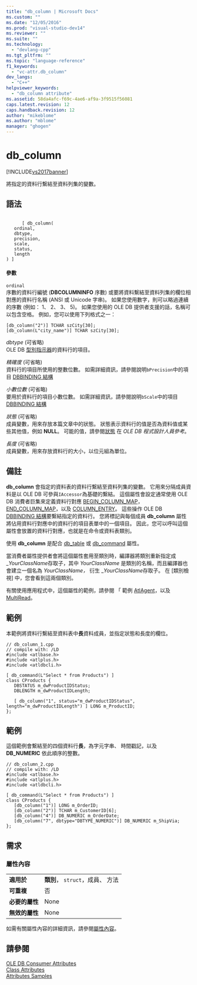 ```yaml
---
title: "db_column | Microsoft Docs"
ms.custom: ""
ms.date: "12/05/2016"
ms.prod: "visual-studio-dev14"
ms.reviewer: ""
ms.suite: ""
ms.technology: 
  - "devlang-cpp"
ms.tgt_pltfrm: ""
ms.topic: "language-reference"
f1_keywords: 
  - "vc-attr.db_column"
dev_langs: 
  - "C++"
helpviewer_keywords: 
  - "db_column attribute"
ms.assetid: 58da4afc-f69c-4ae6-af9a-3f9515f56081
caps.latest.revision: 12
caps.handback.revision: 12
author: "mikeblome"
ms.author: "mblome"
manager: "ghogen"
---
```

# db_column
[!INCLUDE[vs2017banner](../assembler/inline/includes/vs2017banner.md)]

將指定的資料行繫結至資料列集的變數。  
  
## 語法  
  
```  
  
      [ db_column(   
   ordinal,   
   dbtype,   
   precision,   
   scale,   
   status,   
   length   
) ]  
```  
  
#### 參數  
 `ordinal`  
 序數的資料行編號 \(**DBCOLUMNINFO** 序數\) 或要將資料繫結至資料列集的欄位相對應的資料行名稱 \(ANSI 或 Unicode 字串\)。  如果您使用數字，則可以略過連續的序數 \(例如： 1、 2、 3、 5\)。  如果您使用的 OLE DB 提供者支援的話，名稱可以包含空格。  例如，您可以使用下列格式之一：  
  
```  
[db_column("2")] TCHAR szCity[30];  
[db_column(L"city_name")] TCHAR szCity[30];  
```  
  
 *dbtype*  \(可省略\)  
 OLE DB [型別指示器](https://msdn.microsoft.com/en-us/library/ms711251.aspx)的資料行的項目。  
  
 *精確度* \(可省略\)  
 資料行的項目所使用的整數位數。  如需詳細資訊，請參閱說明`bPrecision`中的項目 [DBBINDING 結構](https://msdn.microsoft.com/en-us/library/ms716845.aspx)  
  
 *小數位數* \(可省略\)  
 要用於資料行的項目小數位數。  如需詳細資訊，請參閱說明`bScale`中的項目 [DBBINDING 結構](https://msdn.microsoft.com/en-us/library/ms716845.aspx)  
  
 *狀態* \(可省略\)  
 成員變數，用來存放本篇文章中的狀態。  狀態表示資料行的值是否為資料值或某些其他值，例如 **NULL**。  可能的值，請參閱[狀態](https://msdn.microsoft.com/en-us/library/ms722617.aspx) 在  *OLE DB 程式設計人員參考*。  
  
 *長度* \(可省略\)  
 成員變數，用來存放資料行的大小，以位元組為單位。  
  
## 備註  
 **db\_column** 會指定的資料表的資料行繫結至資料列集的變數。  它用來分隔成員資料是以 OLE DB 可參與`IAccessor`為基礎的繫結。  這個屬性會設定通常使用 OLE DB 消費者巨集來定義資料行對應 [BEGIN\_COLUMN\_MAP](../data/oledb/begin-column-map.md)，  [END\_COLUMN\_MAP](../data/oledb/end-column-map.md)，以及  [COLUMN\_ENTRY](../data/oledb/column-entry.md)。  這些操作 OLE DB  [DBBINDING 結構](https://msdn.microsoft.com/en-us/library/ms716845.aspx)要繫結指定的資料行。  您將標記與每個成員 **db\_column** 屬性將佔用資料行對應中的資料行的項目表單中的一個項目。  因此，您可以呼叫這個屬性會放置的資料行對應，也就是在命令或資料表類別。  
  
 使用 **db\_column** 是配合 [db\_table](../windows/db-table.md) 或 [db\_command](../windows/db-command.md) 屬性。  
  
 當消費者屬性提供者會將這個屬性套用至類別時，編譯器將類別重新指定成 \_*YourClassName*存取子，其中  *YourClassName* 是類別的名稱，而且編譯器也會建立一個名為 *YourClassName，* 衍生 \_*YourClassName*存取子。  在 \[類別檢視\] 中，您會看到這兩個類別。  
  
 有關使用應用程式中，這個屬性的範例，請參閱 「 範例 [AtlAgent](http://msdn.microsoft.com/zh-tw/52bef5da-c1a0-4223-b4e6-9e464b6db409)，以及  [MultiRead](http://msdn.microsoft.com/zh-tw/5a2a915a-77dc-492f-94b2-1b809995dd5e)。  
  
## 範例  
 本範例將資料行繫結至資料表中**長**資料成員，並指定狀態和長度的欄位。  
  
```  
// db_column_1.cpp  
// compile with: /LD  
#include <atlbase.h>  
#include <atlplus.h>  
#include <atldbcli.h>  
  
[ db_command(L"Select * from Products") ]  
class CProducts {  
   DBSTATUS m_dwProductIDStatus;  
   DBLENGTH m_dwProductIDLength;  
  
   [ db_column("1", status="m_dwProductIDStatus", length="m_dwProductIDLength") ] LONG m_ProductID;  
};  
```  
  
## 範例  
 這個範例會繫結至的四個資料行**長**，為字元字串、 時間戳記，以及  **DB\_NUMERIC** 依此順序的整數。  
  
```  
// db_column_2.cpp  
// compile with: /LD  
#include <atlbase.h>  
#include <atlplus.h>  
#include <atldbcli.h>  
  
[ db_command(L"Select * from Products") ]  
class CProducts {  
   [db_column("1")] LONG m_OrderID;  
   [db_column("2")] TCHAR m_CustomerID[6];  
   [db_column("4")] DB_NUMERIC m_OrderDate;     
   [db_column("7", dbtype="DBTYPE_NUMERIC")] DB_NUMERIC m_ShipVia;  
};  
```  
  
## 需求  
  
### 屬性內容  
  
|||  
|-|-|  
|**適用於**|**類別**， `struct`，成員、 方法|  
|**可重複**|否|  
|**必要的屬性**|None|  
|**無效的屬性**|None|  
  
 如需有關屬性內容的詳細資訊，請參閱[屬性內容](../windows/attribute-contexts.md)。  
  
## 請參閱  
 [OLE DB Consumer Attributes](../windows/ole-db-consumer-attributes.md)   
 [Class Attributes](../windows/class-attributes.md)   
 [Attributes Samples](http://msdn.microsoft.com/zh-tw/558ebdb2-082f-44dc-b442-d8d33bf7bdb8)